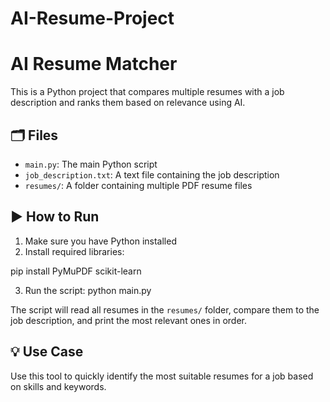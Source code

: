 # AI-Resume-Project

# AI Resume Matcher

This is a Python project that compares multiple resumes with a job description and ranks them based on relevance using AI.

## 🗂 Files

- `main.py`: The main Python script
- `job_description.txt`: A text file containing the job description
- `resumes/`: A folder containing multiple PDF resume files

## ▶️ How to Run

1. Make sure you have Python installed
2. Install required libraries:


pip install PyMuPDF scikit-learn

3. Run the script:
python main.py


The script will read all resumes in the `resumes/` folder, compare them to the job description, and print the most relevant ones in order.

## 💡 Use Case

Use this tool to quickly identify the most suitable resumes for a job based on skills and keywords.
